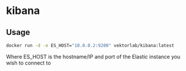 # kibana

## Usage

```bash
docker run -d -e ES_HOST="10.0.0.2:9200" vektorlab/kibana:latest
```

Where ES_HOST is the hostname/IP and port of the Elastic instance you wish to connect to

